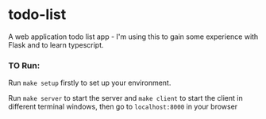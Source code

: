# todo-list
A web application todo list app - I'm using this to gain some experience
with Flask and to learn typescript.

### TO Run:
Run `make setup` firstly to set up your environment.

Run `make server` to start the server and `make client` to start the client in
different terminal windows, then go to `localhost:8000` in your browser
